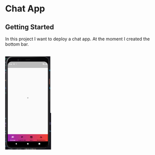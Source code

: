 # Chat App

## Getting Started

In this project I want to deploy a chat app. At the moment I created the bottom bar.<br><br>

<p float="left">
<img src = 'assets/readme/ss1.png' whidth = 100 height = 300>
</p><br><br>


